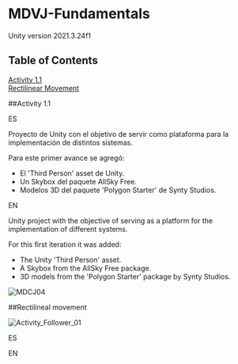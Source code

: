 # MDVJ-Fundamentals
Unity version 2021.3.24f1

## Table of Contents  
[Activity 1.1](#act1.1)  
[Rectilinear Movement](#rect_move)

<a name="act1.1"/>

##Activity 1.1

ES

Proyecto de Unity con el objetivo de servir como plataforma para la implementación de distintos sistemas.

Para este primer avance se agregó:

- El 'Third Person' asset de Unity.
- Un Skybox del paquete AllSky Free.
- Modelos 3D del paquete 'Polygon Starter' de Synty Studios.

EN


Unity project with the objective of serving as a platform for the implementation of different systems.

For this first iteration it was added:

- The Unity 'Third Person' asset.
- A Skybox from the AllSky Free package.
- 3D models from the 'Polygon Starter' package by Synty Studios.

![MDCJ04](https://github.com/hiddenDevXR/MDVJ-Fundamentals/assets/86928162/fad171ce-193f-4ec3-91cd-c4fcc2e2ad94)

<a name="rect_move"/>

##Rectilineal movement

![Activity_Follower_01](https://github.com/hiddenDevXR/MDVJ-Fundamentals/assets/86928162/eb45d8d4-1c5d-4aa2-9712-5e93f159bc86)

ES

EN


